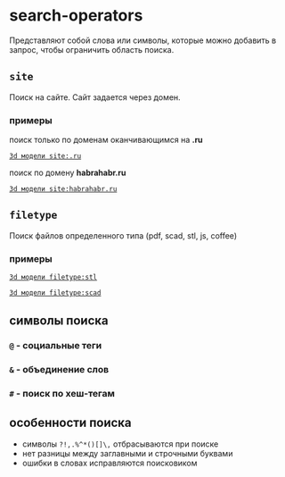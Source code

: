 # search-operators

Представляют собой слова или символы, которые можно добавить в запрос, чтобы ограничить область поиска.

## `site`

Поиск на сайте. Сайт задается через домен.

### примеры

поиск только по доменам оканчивающимся на **.ru**

[`3d модели site:.ru`](https://www.google.ru/search?q=3d+%D0%BC%D0%BE%D0%B4%D0%B5%D0%BB%D0%B8+site%3A.ru&oq=3d+%D0%BC%D0%BE%D0%B4%D0%B5%D0%BB%D0%B8+site%3A.ru&aqs=chrome..69i57.345j0j9&sourceid=chrome&espv=210&es_sm=91&ie=UTF-8)

поиск по домену **habrahabr.ru**

[`3d модели site:habrahabr.ru`](https://www.google.ru/search?q=3d+%D0%BC%D0%BE%D0%B4%D0%B5%D0%BB%D0%B8+site%3Ahabrahabr.ru&oq=3d+%D0%BC%D0%BE%D0%B4%D0%B5%D0%BB%D0%B8+site%3Ahabrahabr.ru&aqs=chrome..69i57.352j0j9&sourceid=chrome&espv=210&es_sm=91&ie=UTF-8)

## `filetype`

Поиск файлов определенного типа (pdf, scad, stl, js, coffee)

### примеры

[`3d модели filetype:stl`](https://www.google.ru/search?q=3d+%D0%BC%D0%BE%D0%B4%D0%B5%D0%BB%D0%B8+filetype%3Astl&oq=3d+%D0%BC%D0%BE%D0%B4%D0%B5%D0%BB%D0%B8+filetype%3Astl&aqs=chrome..69i57.377j0j4&sourceid=chrome&espv=210&es_sm=91&ie=UTF-8)

[`3d модели filetype:scad`](https://www.google.ru/search?q=3d+%D0%BC%D0%BE%D0%B4%D0%B5%D0%BB%D0%B8+filetype%3Ascad&oq=3d+%D0%BC%D0%BE%D0%B4%D0%B5%D0%BB%D0%B8+filetype%3Ascad&aqs=chrome..69i57.1065j0j9&sourceid=chrome&espv=210&es_sm=91&ie=UTF-8)




## символы поиска

### `@` - социальные теги

### `&` - объединение слов

### `#` - поиск по хеш-тегам



## особенности поиска

- символы `?!,.%^*()[]\,` отбрасываются при поиске
- нет разницы между заглавными и строчными буквами
- ошибки в словах исправляются поисковиком
